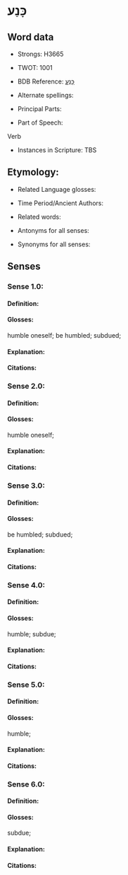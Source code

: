 # כָּנַע

<!-- Status: S2="NeedsEdits" -->
<!-- Lexica used for edits:   -->

## Word data

* Strongs: H3665

* TWOT: 1001

* BDB Reference: [כָּנַע](rc://en/bdb/dict/k.cd.aa)

* Alternate spellings:

* Principal Parts:

* Part of Speech:

Verb

* Instances in Scripture: TBS

## Etymology:

* Related Language glosses:

* Time Period/Ancient Authors:

* Related words:

* Antonyms for all senses:

* Synonyms for all senses:

## Senses

### Sense 1.0:

#### Definition:

#### Glosses:

humble oneself; be humbled; subdued; 

#### Explanation:

#### Citations:



### Sense 2.0:

#### Definition:

#### Glosses:

humble oneself; 

#### Explanation:

#### Citations:



### Sense 3.0:

#### Definition:

#### Glosses:

be humbled; subdued; 

#### Explanation:

#### Citations:



### Sense 4.0:

#### Definition:

#### Glosses:

humble; subdue; 

#### Explanation:

#### Citations:



### Sense 5.0:

#### Definition:

#### Glosses:

humble; 

#### Explanation:

#### Citations:



### Sense 6.0:

#### Definition:

#### Glosses:

subdue; 

#### Explanation:

#### Citations:



